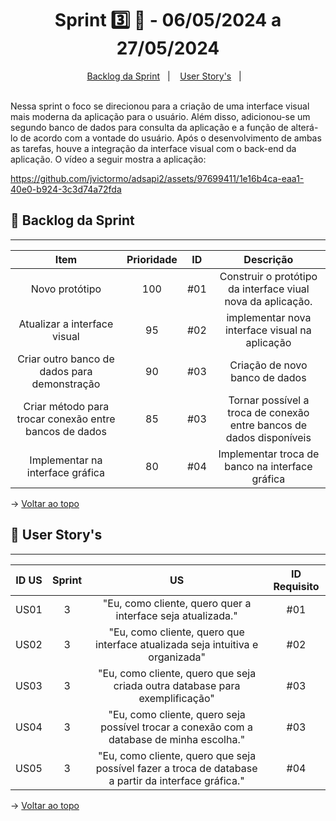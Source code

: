 <span id="topo">

<h1 align="center">Sprint 3️⃣ 🏃 - 06/05/2024 a 27/05/2024</h1>
<p align="center">
    <a href="#backlog">Backlog da Sprint</a> &nbsp |&nbsp &nbsp
    <a href="#userstory">User Story's</a> &nbsp |&nbsp &nbsp
</p>
<br>
Nessa sprint o foco se direcionou para a criação de uma interface visual mais moderna da aplicação para o usuário. Além disso, adicionou-se um segundo banco de dados para consulta da aplicação e a função de alterá-lo de acordo com a vontade do usuário.
Após o desenvolvimento de ambas as tarefas, houve a integração da interface visual com o back-end da aplicação. 
O vídeo a seguir mostra a aplicação:
<br>

https://github.com/jvictormo/adsapi2/assets/97699411/1e16b4ca-eaa1-40e0-b924-3c3d74a72fda


<span id="backlog">

## 📨 Backlog da Sprint
<hr>

| Item | Prioridade|ID                                                                                                                                                                                                                               | Descrição | 
|:-------:|:--------:|:----------------------------------------------------------------------------------------------------------------------------------------------------------------------------------------------------------------------------------:|:-----------------------:|
| Novo protótipo  | 100      | #01 | Construir o protótipo da interface viual nova da aplicação.
| Atualizar a interface visual    | 95      | #02 | implementar nova interface visual na aplicação
| Criar outro banco de dados para demonstração  | 90      | #03 | Criação de novo banco de dados
| Criar método para trocar conexão entre bancos de dados  | 85      | #03 | Tornar possível a troca de conexão entre bancos de dados disponíveis
| Implementar na interface gráfica  | 80      | #04 | Implementar troca de banco na interface gráfica

→ [Voltar ao topo](#topo)

<span id="userstory">

## 👥 User Story's 
<hr>


| ID US | Sprint | US                                                                                                                                                                                                                               | ID Requisito          |
|:-------:|:--------:|:----------------------------------------------------------------------------------------------------------------------------------------------------------------------------------------------------------------------------------:|:-----------------------:|
| US01  | 3      | "Eu, como cliente, quero quer a interface seja atualizada."                                                                                                                                      |  #01                  |
| US02  | 3      | "Eu, como cliente, quero que interface atualizada seja intuitiva e organizada"                                                                    |  #02                  |
| US03  | 3      | "Eu, como cliente, quero que seja criada outra database para exemplificação"                                                                           |  #03                  |
| US04  | 3      | "Eu, como cliente, quero seja possível trocar a conexão com a database de minha escolha."                                          |  #03                  |
| US05  | 3      | "Eu, como cliente, quero que seja possível fazer a troca de database a partir da interface gráfica."                                                        |  #04                  |


→ [Voltar ao topo](#topo)
